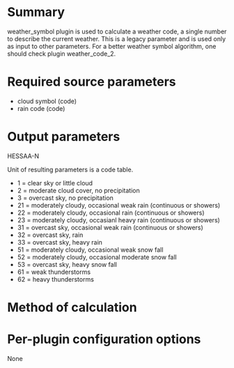 # Summary

weather_symbol plugin is used to calculate a weather code, a single number to describe the current weather. This is a legacy parameter and is used only as input to other parameters. For a better weather symbol algorithm, one should check plugin weather_code_2.

# Required source parameters

* cloud symbol (code)
* rain code (code)

# Output parameters

HESSAA-N

Unit of resulting parameters is a code table.

* 1 = clear sky or little cloud 
* 2 = moderate cloud cover, no precipitation
* 3 = overcast sky, no precipitation
* 21 = moderately cloudy, occasional weak rain (continuous or showers)
* 22 = moderately cloudy, occasional rain (continuous or showers)
* 23 = moderately cloudy, occasianl heavy rain (continuous or showers)
* 31 = overcast sky, occasional weak rain (continuous or showers)
* 32 = overcast sky, rain
* 33 = overcast sky, heavy rain
* 51 = moderately cloudy, occasional weak snow fall
* 52 = moderately cloudy, occasional moderate snow fall
* 53 = overcast sky, heavy snow fall
* 61 = weak thunderstorms
* 62 = heavy thunderstorms

# Method of calculation

# Per-plugin configuration options

None
